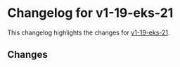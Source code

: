 # Changelog for v1-19-eks-21

This changelog highlights the changes for [v1-19-eks-21](https://github.com/aws/eks-distro/tree/v1-19-eks-21).

## Changes

